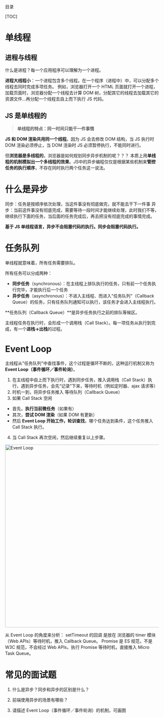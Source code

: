 目录

[TOC]


# 单线程
## 进程与线程
什么是进程？每一个应用程序可以理解为一个进程。

**进程大线程小**：一个进程包含多个线程。在一个程序（进程中）中，可以分配多个线程去同时完成多项任务。
例如，浏览器打开一个 HTML 页面就打开一个进程，加载页面时，浏览器分配一个线程去计算 DOM 树，分配其它的线程去加载其它的资源文件...再分配一个线程去自上而下执行 JS 代码。

## JS 是单线程的
> **单线程的特点：同一时间只能干一件事情**

**JS 和 DOM 渲染共用同一个线程**。因为 JS 会去修改 DOM 结构，当 JS 执行时 DOM 渲染必须停止，当 DOM 渲染时 JS 必须暂停执行，不能同时进行。

但**浏览器是多线程的**，浏览器是如何规划同步异步机制的呢？？？
本质上用**单线程的机制模拟出一个多线程的效果**。JS中的异步编程仅仅是根据某些机制来**管控任务的执行顺序**，不存在同时执行两个任务这一说法。


# 什么是异步
同步：任务是按顺序依次处理，当这件事没有彻底做完，就不能去干下一件事
异步：当前这件事没有彻底完成，需要等待一段时间才能继续处理，此时我们不等，继续执行下面的任务，当后面的任务完成后，再去把没有彻底完成的事情完成。

**基于 JS 单线程语言，异步不会阻塞代码的执行。同步会阻塞代码执行。**


# 任务队列
单线程就意味着，所有任务需要排队。

所有任务可以分成两种：
- **同步任务**（synchronous）：在主线程上排队执行的任务，只有前一个任务执行完毕，才能执行后一个任务
- **异步任务**（asynchronous）：不进入主线程、而进入"任务队列"（Callback Queue）的任务，只有任务队列通知可以执行，该任务才会进入主线程执行。

**任务队列（Callback Queue）**是异步任务执行之前的排队等候区。

主线程任务在执行时，会形成一个调用栈（Call Stack）。每一项任务从执行到完成，有一个**进栈->出栈**的过程。

# Event Loop
主线程从"任务队列"中查找事件，这个过程是循环不断的，这种运行机制又称为**Event Loop（事件循环／事件轮询）**。

1. 在主线程中自上而下执行时，遇到同步任务，推入调用栈（Call Stack）执行，遇到异步任务，会先“记录”下来，等待时机（例如定时器、ajax 请求等）
2. 时机一到，将异步任务推入 等待队列（Callback Queue）
3. 如果 Call Stack 空闲
  - 首先，**执行当前微任务**（如果有）
  - 其次，**尝试 DOM 渲染**（如果 DOM 有更新）
  - 然后 **Event Loop 开始工作，轮训查找**，哪个任务达到条件，这个任务推入 Call Stack 执行。
4. 当 Call Stack 再次空闲，然后继续重复以上步骤。

<img width="597" alt="Event Loop" src="https://user-images.githubusercontent.com/22387652/90975024-39a72600-e563-11ea-9e83-d71a252f61ca.png">

从 Event Loop 的角度来分析：
setTimeout 的回调 是放在 浏览器的 timer 模块（Web APIs）等待时机，推入 Callback Queue。
Promise 是 ES 规范，不是 W3C 规范，不会经过 Web APIs，执行 Promise 等待时机，直接推入 Micro Task Queue。




# 常见的面试题
1. 什么是异步？同步和异步的区别是什么？

2. 前端使用异步的场景有哪些？

3. 请描述 Event Loop（事件循环／事件轮询）的机制，可画图
